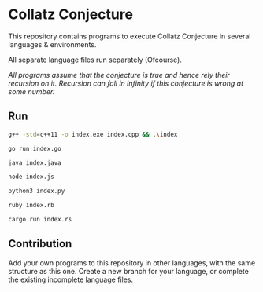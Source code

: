 # Collatz Conjecture

This repository contains programs to execute Collatz Conjecture in several languages & environments.

All separate language files run separately (Ofcourse).

_All programs assume that the conjecture is true and hence rely their recursion on it. Recursion can fall in infinity if this conjecture is wrong at some number._

## Run

```bash
g++ -std=c++11 -o index.exe index.cpp && .\index
```

```bash
go run index.go
```

```bash
java index.java
```

```bash
node index.js
```

```bash
python3 index.py
```

```bash
ruby index.rb
```

```bash
cargo run index.rs
```

## Contribution

Add your own programs to this repository in other languages, with the same structure as this one. Create a new branch for your language, or complete the existing incomplete language files.
